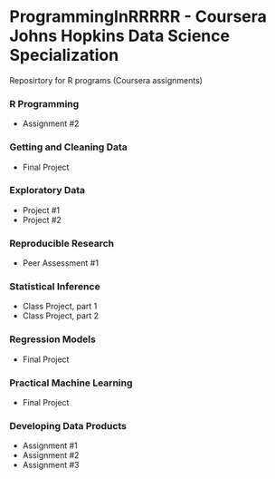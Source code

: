 # ProgrammingInRRRRR - Coursera Johns Hopkins Data Science Specialization
Reposirtory for R programs (Coursera assignments)


### R Programming 
- Assignment #2

### Getting and Cleaning Data 
- Final Project

### Exploratory Data
- Project #1	
- Project #2	

### Reproducible Research 
- Peer Assessment #1

### Statistical Inference
- Class Project, part 1
- Class Project, part 2

### Regression Models
- Final Project

### Practical Machine Learning
- Final Project

### Developing Data Products
- Assignment #1
- Assignment #2
- Assignment #3






